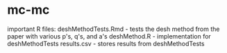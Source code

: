 # mc-mc
important R files:
deshMethodTests.Rmd - tests the desh method from the paper with various p's, q's, and a's
deshMethod.R - implementation for deshMethodTests
results.csv - stores results from deshMethodTests
